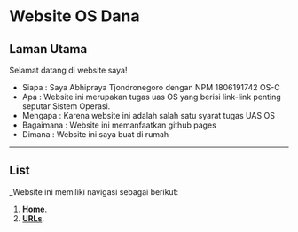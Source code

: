 # Website OS Dana

## Laman Utama
Selamat datang di website saya!

* Siapa : Saya Abhipraya Tjondronegoro dengan NPM 1806191742 OS-C
* Apa : Website ini merupakan tugas uas OS yang berisi link-link penting seputar Sistem Operasi.
* Mengapa : Karena website ini adalah salah satu syarat tugas UAS OS
* Bagaimana : Website ini memanfaatkan github pages
* Dimana : Website ini saya buat di rumah

----------------------------------------------------------------------------------------------------------------------------------------

## List
_Website ini memiliki navigasi sebagai berikut:
1. [**Home**](https://abhiprayatj.github.io/os201/).
2. [**URLs**](https://abhiprayatj.github.io/os201/URLs).
